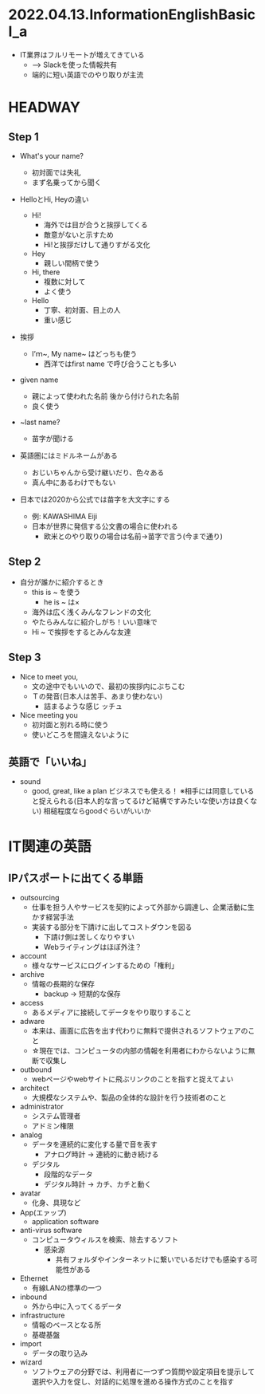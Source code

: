 # 2022.04.13.InformationEnglishBasicI_a
- IT業界はフルリモートが増えてきている
  - --> Slackを使った情報共有
  - 端的に短い英語でのやり取りが主流

# HEADWAY
## Step 1
- What's your name?
  - 初対面では失礼
  - まず名乗ってから聞く

- HelloとHi, Heyの違い
  - Hi!
    - 海外では目が合うと挨拶してくる
    - 敵意がないと示すため
    - Hi!と挨拶だけして通りすがる文化
  - Hey
    - 親しい間柄で使う
  - Hi, there
    - 複数に対して
    - よく使う
  - Hello
    - 丁寧、初対面、目上の人
    - 重い感じ

- 挨拶
  - I’ｍ~, My name~ はどっちも使う
    - 西洋ではfirst name で呼び合うことも多い

- given name
  - 親によって使われた名前 後から付けられた名前
  - 良く使う

- ~last name?
  - 苗字が聞ける

- 英語圏にはミドルネームがある
  - おじいちゃんから受け継いだり、色々ある
  - 真ん中にあるわけでもない

- 日本では2020から公式では苗字を大文字にする
  - 例: KAWASHIMA Eiji
  - 日本が世界に発信する公文書の場合に使われる
    - 欧米とのやり取りの場合は名前->苗字で言う(今まで通り)

## Step 2
- 自分が誰かに紹介するとき
  - this is ~ を使う
    - he is ~ は×
  - 海外は広く浅くみんなフレンドの文化
  - やたらみんなに紹介しがち！いい意味で
  - Hi ~ で挨拶をするとみんな友達

## Step 3
- Nice to meet you,
  - 文の途中でもいいので、最初の挨拶内にぶちこむ
  - Ｔの発音(日本人は苦手、あまり使わない)
    - 詰まるような感じ ッチュ
- Nice meeting you
  - 初対面と別れる時に使う
  - 使いどころを間違えないように

## 英語で「いいね」
- sound
  - good, great, like a plan
ビジネスでも使える！
※相手には同意していると捉えられる(日本人的な言ってるけど結構ですみたいな使い方は良くない)
相槌程度ならgoodぐらいがいいか

# IT関連の英語
## IPパスポートに出てくる単語
- outsourcing
  - 仕事を担う人やサービスを契約によって外部から調達し、企業活動に生かす経営手法
  - 実装する部分を下請けに出してコストダウンを図る
    - 下請け側は苦しくなりやすい
    - Webライティングはほぼ外注？
- account
  - 様々なサービスにログインするための「権利」
- archive
  - 情報の長期的な保存
    - backup -> 短期的な保存
- access
  - あるメディアに接続してデータをやり取りすること
- adware
  - 本来は、画面に広告を出す代わりに無料で提供されるソフトウェアのこと
  - ☆現在では、コンピュータの内部の情報を利用者にわからないように無断で収集し
- outbound
  - webページやwebサイトに飛ぶリンクのことを指すと捉えてよい
- architect
  - 大規模なシステムや、製品の全体的な設計を行う技術者のこと
- administrator
  - システム管理者
  - アドミン権限
- analog
  - データを連続的に変化する量で音を表す
    - アナログ時計 -> 連続的に動き続ける
  - デジタル
    - 段階的なデータ
    - デジタル時計 -> カチ、カチと動く
- avatar
  - 化身、具現など
- App(エァップ)
  - application software
- anti-virus software
  - コンピュータウィルスを検索、除去するソフト
    - 感染源
      - 共有フォルダやインターネットに繋いでいるだけでも感染する可能性がある
- Ethernet
  - 有線LANの標準の一つ
- inbound
  - 外から中に入ってくるデータ
- infrastructure
  - 情報のベースとなる所
  - 基礎基盤
- import
  - データの取り込み
- wizard
  - ソフトウェアの分野では、利用者に一つずつ質問や設定項目を提示して選択や入力を促し、対話的に処理を進める操作方式のことを指す
